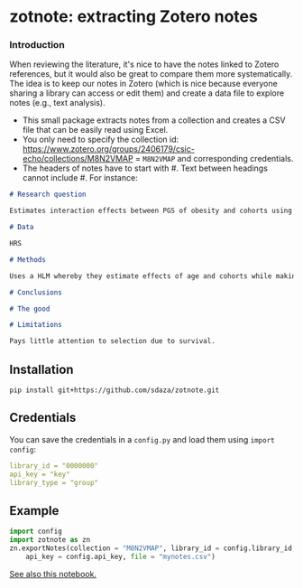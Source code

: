 # zotnote: extracting Zotero notes


### Introduction

When reviewing the literature, it's nice to have the notes linked to Zotero references, but it would also be great to compare them more systematically. The idea is to keep our notes in Zotero (which is nice because everyone sharing a library can access or edit them) and create a data file to explore notes (e.g., text analysis).

- This small package extracts notes from a collection and creates a CSV file that can be easily read using Excel.
- You only need to specify the collection id: https://www.zotero.org/groups/2406179/csic-echo/collections/M8N2VMAP = `M8N2VMAP` and corresponding credentials.
- The headers of notes have to start with #. Text between headings cannot include #. For instance: 

```markdown
# Research question

Estimates interaction effects between PGS of obesity and cohorts using HRS.

# Data

HRS

# Methods

Uses a HLM whereby they estimate effects of age and cohorts while making the intercepts and slopes a function of individual factors.

# Conclusions

# The good

# Limitations

Pays little attention to selection due to survival.
```

## Installation

```
pip install git+https://github.com/sdaza/zotnote.git
```

## Credentials

You can save the credentials in a `config.py` and load them using `import config`: 

```yaml
library_id = "0000000"
api_key = "key"
library_type = "group"
```

## Example

```python
import config
import zotnote as zn
zn.exportNotes(collection = "M8N2VMAP", library_id = config.library_id, 
    api_key = config.api_key, file = "mynotes.csv")
```

[See also this notebook.](https://github.com/sdaza/zotnote/blob/main/zotero-notes.ipynb)
